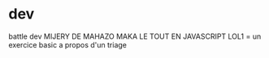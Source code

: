 # dev
battle dev
MIJERY DE MAHAZO MAKA
LE TOUT EN JAVASCRIPT
LOL1 = un exercice basic a propos d'un triage 
